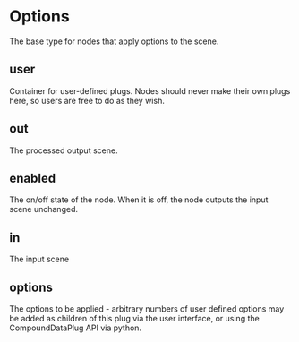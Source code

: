 # Options

The base type for nodes that apply options to the scene.

## user 

 Container for user-defined plugs. Nodes
should never make their own plugs here,
so users are free to do as they wish. 

## out 

 The processed output scene. 

## enabled 

 The on/off state of the node. When it is off, the node outputs the input scene unchanged. 

## in 

 The input scene 

## options 

 The options to be applied - arbitrary numbers of user defined options may be added
as children of this plug via the user interface, or using the CompoundDataPlug API via
python. 

